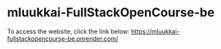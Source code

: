 # mluukkai-FullStackOpenCourse-be
To access the website, click the link below:
https://mluukkai-fullstackopencourse-be.onrender.com/